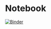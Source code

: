 # Notebook

[![Binder](https://mybinder.org/badge.svg)](https://mybinder.org/v2/gh/HerpelinckT/Notebook/tree/notebook)
